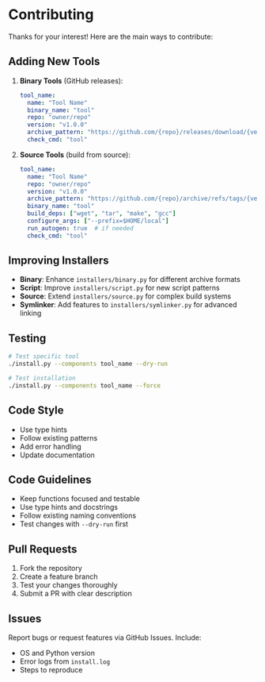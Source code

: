 # Contributing

Thanks for your interest! Here are the main ways to contribute:

## Adding New Tools

1. **Binary Tools** (GitHub releases):
   ```yaml
   tool_name:
     name: "Tool Name"
     binary_name: "tool"
     repo: "owner/repo"
     version: "v1.0.0"
     archive_pattern: "https://github.com/{repo}/releases/download/{version}/tool-{version}-x86_64-unknown-linux-musl.tar.gz"
     check_cmd: "tool"
   ```

2. **Source Tools** (build from source):
   ```yaml
   tool_name:
     name: "Tool Name"
     repo: "owner/repo"
     version: "v1.0.0"
     archive_pattern: "https://github.com/{repo}/archive/refs/tags/{version}.tar.gz"
     binary_name: "tool"
     build_deps: ["wget", "tar", "make", "gcc"]
     configure_args: ["--prefix=$HOME/local"]
     run_autogen: true  # if needed
     check_cmd: "tool"
   ```

## Improving Installers

- **Binary**: Enhance `installers/binary.py` for different archive formats
- **Script**: Improve `installers/script.py` for new script patterns  
- **Source**: Extend `installers/source.py` for complex build systems
- **Symlinker**: Add features to `installers/symlinker.py` for advanced linking

## Testing

```bash
# Test specific tool
./install.py --components tool_name --dry-run

# Test installation
./install.py --components tool_name --force
```

## Code Style

- Use type hints
- Follow existing patterns
- Add error handling
- Update documentation

## Code Guidelines

- Keep functions focused and testable
- Use type hints and docstrings
- Follow existing naming conventions
- Test changes with `--dry-run` first

## Pull Requests

1. Fork the repository
2. Create a feature branch
3. Test your changes thoroughly
4. Submit a PR with clear description

## Issues

Report bugs or request features via GitHub Issues. Include:
- OS and Python version
- Error logs from `install.log`
- Steps to reproduce 